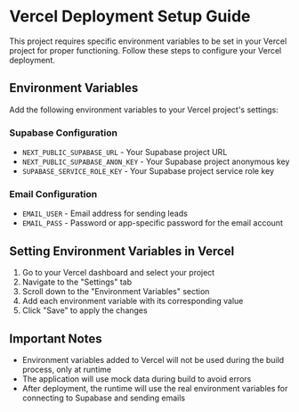 # Vercel Deployment Setup Guide

This project requires specific environment variables to be set in your Vercel project for proper functioning. Follow these steps to configure your Vercel deployment.

## Environment Variables

Add the following environment variables to your Vercel project's settings:

### Supabase Configuration

- `NEXT_PUBLIC_SUPABASE_URL` - Your Supabase project URL
- `NEXT_PUBLIC_SUPABASE_ANON_KEY` - Your Supabase project anonymous key
- `SUPABASE_SERVICE_ROLE_KEY` - Your Supabase project service role key

### Email Configuration

- `EMAIL_USER` - Email address for sending leads
- `EMAIL_PASS` - Password or app-specific password for the email account

## Setting Environment Variables in Vercel

1. Go to your Vercel dashboard and select your project
2. Navigate to the "Settings" tab
3. Scroll down to the "Environment Variables" section
4. Add each environment variable with its corresponding value
5. Click "Save" to apply the changes

## Important Notes

- Environment variables added to Vercel will not be used during the build process, only at runtime
- The application will use mock data during build to avoid errors
- After deployment, the runtime will use the real environment variables for connecting to Supabase and sending emails

